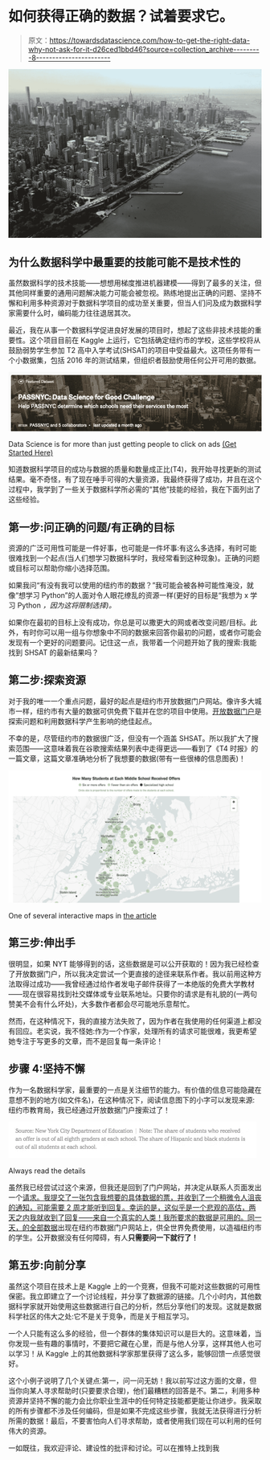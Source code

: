 # 如何获得正确的数据？试着要求它。

> 原文：<https://towardsdatascience.com/how-to-get-the-right-data-why-not-ask-for-it-d26ced1bbd46?source=collection_archive---------8----------------------->

![](img/3cea278df99062b47fe1fca7e91d5dd9.png)

## 为什么数据科学中最重要的技能可能不是技术性的

虽然数据科学的技术技能——想想用梯度推进机器建模——得到了最多的关注，但其他同样重要的通用问题解决能力可能会被忽视。熟练地提出正确的问题、坚持不懈和利用多种资源对于数据科学项目的成功至关重要，但当人们问及成为数据科学家需要什么时，编码能力往往退居其次。

最近，我在从事一个数据科学促进良好发展的项目时，想起了这些非技术技能的重要性。这个项目目前在 Kaggle 上运行，它包括确定纽约市的学校，这些学校将从鼓励弱势学生参加 T2 高中入学考试(SHSAT)的项目中受益最大。这项任务带有一个小数据集，包括 2016 年的测试结果，但组织者鼓励使用任何公开可用的数据。

![](img/3c48128a5100c1898c883e006bc1eed1.png)

Data Science is for more than just getting people to click on ads [(Get Started Here)](https://www.kaggle.com/passnyc/data-science-for-good/home)

知道数据科学项目的成功与数据的质量和数量成正比(T4)，我开始寻找更新的测试结果。毫不奇怪，有了现在唾手可得的大量资源，我最终获得了成功，并且在这个过程中，我学到了一些关于数据科学所必需的“其他”技能的经验，我在下面列出了这些经验。

## 第一步:问正确的问题/有正确的目标

资源的广泛可用性可能是一件好事，也可能是一件坏事:有这么多选择，有时可能很难找到一个起点(当人们想学习数据科学时，我经常看到这种现象)。正确的问题或目标可以帮助你缩小选择范围。

如果我问“有没有我可以使用的纽约市的数据？”我可能会被各种可能性淹没，就像“想学习 Python”的人面对令人眼花缭乱的资源一样(更好的目标是“我想为 x 学习 Python *，因为这将限制选择)。*

如果你在最初的目标上没有成功，你总是可以撒更大的网或者改变问题/目标。此外，有时你可以用一组与你想象中不同的数据来回答你最初的问题，或者你可能会发现有一个更好的问题要问。记住这一点，我带着一个问题开始了我的搜索:我能找到 SHSAT 的最新结果吗？

## 第二步:探索资源

对于我的唯一一个重点问题，最好的起点是纽约市开放数据门户网站。像许多大城市一样，纽约市有大量的数据可供免费下载并在您的项目中使用。[开放数据门户](https://www.opendatasoft.com/a-comprehensive-list-of-all-open-data-portals-around-the-world/)是探索问题和利用数据科学产生影响的绝佳起点。

不幸的是，尽管纽约市的数据很广泛，但没有一个涵盖 SHSAT。所以我扩大了搜索范围——这意味着我在谷歌搜索结果列表中走得更远——看到了《T4 时报》的一篇文章，这篇文章准确地分析了我想要的数据(带有一些很棒的信息图表)！

![](img/79bab5b8b907d5f3076dcc4bc858cbd1.png)

One of several interactive maps in [the article](https://nyti.ms/2KzvfOn)

## 第三步:伸出手

很明显，如果 NYT 能够得到的话，这些数据是可以公开获取的！因为我已经检查了开放数据门户，所以我决定尝试一个更直接的途径来联系作者。我以前用这种方法取得过成功——我曾经通过给作者发电子邮件获得了一本绝版的免费大学教材——现在很容易找到社交媒体或专业联系地址。只要你的请求是有礼貌的(一两句赞美不会有什么坏处)，大多数作者都会尽可能地乐意帮忙。

然而，在这种情况下，我的直接方法失败了，因为作者在我使用的任何渠道上都没有回应。老实说，我不怪她:作为一个作家，处理所有的请求可能很难，我更希望她专注于写更多的文章，而不是回复每一条评论！

## 步骤 4:坚持不懈

作为一名数据科学家，最重要的一点是关注细节的能力。有价值的信息可能隐藏在意想不到的地方(如文件名)，在这种情况下，阅读信息图下的小字可以发现来源:纽约市教育局，我已经通过开放数据门户搜索过了！

![](img/c990a918c59ec129f425fc15afc9242b.png)

Always read the details

虽然我已经尝试过这个来源，但我还是回到了门户网站，并决定从联系人页面发出一个[请求。我提交了一张包含我想要的具体数据的票，并收到了一个稍微令人沮丧的通知，可能需要 2 周才能听到回复。幸运的是，这似乎是一个悲观的高估，两天之内我就收到了回复——来自一个真实的人类！我所要求的数据是可用的。同一天，](https://opendata.cityofnewyork.us/engage/)[的全部数据](https://data.cityofnewyork.us/Education/2017-2018-SHSAT-Admissions-Test-Offers-By-Sending-/vsgi-eeb5/)出现在纽约市数据门户网站上，供全世界免费使用，以造福纽约市的学生。公开数据没有任何障碍，有人**只需要问一下就行了！**

## 第五步:向前分享

虽然这个项目在技术上是 Kaggle 上的一个竞赛，但我不可能对这些数据的可用性保密。我立即建立了一个讨论线程，并分享了数据源的链接。几个小时内，其他数据科学家就开始使用这些数据进行自己的分析，然后分享他们的发现。这就是数据科学社区的伟大之处:它不是关于竞争，而是关于相互学习。

一个人只能有这么多的经验，但一个群体的集体知识可以是巨大的。这意味着，当你发现一些有趣的事情时，不要把它藏在心里，而是与他人分享，这样其他人也可以学习！从 Kaggle 上的其他数据科学家那里获得了这么多，能够回馈一点感觉很好。

这个小例子说明了几个关键点:第一，问一问无妨！我以前写过这方面的文章，但当你向某人寻求帮助时(只要要求合理)，他们最糟糕的回答是不。第二，利用多种资源并坚持不懈的能力会比你职业生涯中的任何特定技能都更能让你进步。我采取的所有步骤都不涉及任何编码，但是如果不完成这些步骤，我就无法获得进行分析所需的数据！最后，不要害怕向人们寻求帮助，或者使用我们现在可以利用的任何伟大的资源。

一如既往，我欢迎评论、建设性的批评和讨论。可以在推特上找到我
